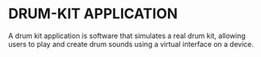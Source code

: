 # DRUM-KIT APPLICATION
A drum kit application is software that simulates a real drum kit, allowing users to play and create drum sounds using a virtual interface on a device.


